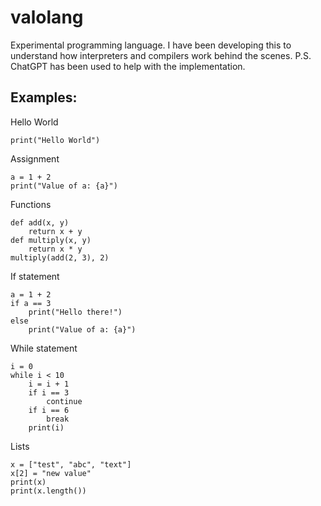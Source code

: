 # valolang
Experimental programming language. I have been developing this to understand how interpreters and compilers work behind the scenes. P.S. ChatGPT has been used to help with the implementation.

## Examples:
Hello World
```
print("Hello World")
```

Assignment
```
a = 1 + 2
print("Value of a: {a}")
```

Functions
```
def add(x, y)
    return x + y
def multiply(x, y)
    return x * y
multiply(add(2, 3), 2)
```

If statement
```
a = 1 + 2
if a == 3
    print("Hello there!")
else
    print("Value of a: {a}")
```

While statement
```
i = 0
while i < 10
    i = i + 1
    if i == 3
        continue
    if i == 6
        break
    print(i)
```

Lists
```
x = ["test", "abc", "text"]
x[2] = "new value"
print(x)
print(x.length())
```